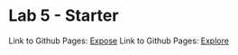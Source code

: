 # Lab 5 - Starter
Link to Github Pages: [Expose](https://dpatravaliucsd.github.io/Lab5_Starter/expose.html)
Link to Github Pages: [Explore](https://dpatravaliucsd.github.io/Lab5_Starter/explore.html)
